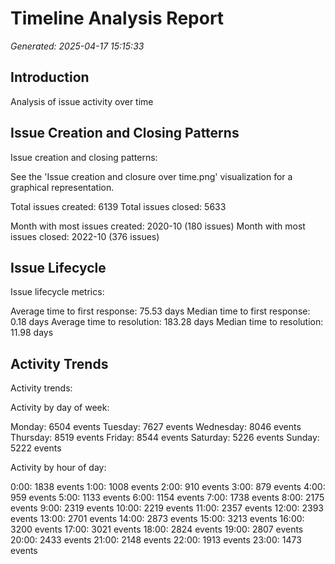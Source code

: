 # Timeline Analysis Report

*Generated: 2025-04-17 15:15:33*

## Introduction

Analysis of issue activity over time

## Issue Creation and Closing Patterns

Issue creation and closing patterns:

See the 'Issue creation and closure over time.png' visualization for a graphical representation.

Total issues created: 6139
Total issues closed: 5633

Month with most issues created: 2020-10 (180 issues)
Month with most issues closed: 2022-10 (376 issues)


## Issue Lifecycle

Issue lifecycle metrics:

Average time to first response: 75.53 days
Median time to first response: 0.18 days
Average time to resolution: 183.28 days
Median time to resolution: 11.98 days


## Activity Trends

Activity trends:

Activity by day of week:

Monday: 6504 events
Tuesday: 7627 events
Wednesday: 8046 events
Thursday: 8519 events
Friday: 8544 events
Saturday: 5226 events
Sunday: 5222 events

Activity by hour of day:

0:00: 1838 events
1:00: 1008 events
2:00: 910 events
3:00: 879 events
4:00: 959 events
5:00: 1133 events
6:00: 1154 events
7:00: 1738 events
8:00: 2175 events
9:00: 2319 events
10:00: 2219 events
11:00: 2357 events
12:00: 2393 events
13:00: 2701 events
14:00: 2873 events
15:00: 3213 events
16:00: 3200 events
17:00: 3021 events
18:00: 2824 events
19:00: 2807 events
20:00: 2433 events
21:00: 2148 events
22:00: 1913 events
23:00: 1473 events


